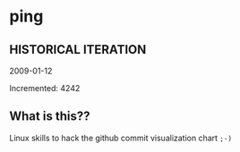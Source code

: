# ping

## HISTORICAL ITERATION
2009-01-12

Incremented: 4242

## What is this?? 
Linux skills to hack the github commit visualization chart `;-)`
